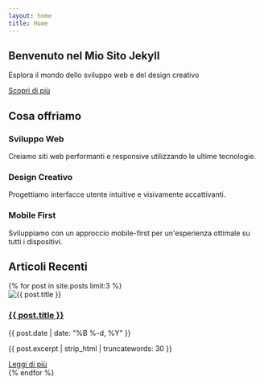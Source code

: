 ```yaml
---
layout: home
title: Home
---
```


<!-- Hero Section -->
<section class="hero">
  <div class="container">
    <h1>Benvenuto nel Mio Sito Jekyll</h1>
    <p>Esplora il mondo dello sviluppo web e del design creativo</p>
    <a href="#" class="cta-button">Scopri di più</a>
  </div>
</section>

<!-- Features Section -->
<section class="features">
  <div class="container">
    <h2>Cosa offriamo</h2>
    <div class="feature-grid">
      <div class="feature-item">
        <i class="fas fa-code"></i>
        <h3>Sviluppo Web</h3>
        <p>Creiamo siti web performanti e responsive utilizzando le ultime tecnologie.</p>
      </div>
      <div class="feature-item">
        <i class="fas fa-paint-brush"></i>
        <h3>Design Creativo</h3>
        <p>Progettiamo interfacce utente intuitive e visivamente accattivanti.</p>
      </div>
      <div class="feature-item">
        <i class="fas fa-mobile-alt"></i>
        <h3>Mobile First</h3>
        <p>Sviluppiamo con un approccio mobile-first per un'esperienza ottimale su tutti i dispositivi.</p>
      </div>
    </div>
  </div>
</section>

<!-- Recent Posts Section -->
<section class="recent-posts">
  <div class="container">
    <h2>Articoli Recenti</h2>
    <div class="post-grid">
      {% for post in site.posts limit:3 %}
        <div class="post-card">
          <img src="{{ post.image | default: '/assets/images/post-default.jpg' | relative_url }}" alt="{{ post.title }}">
          <div class="post-content">
            <h3><a href="{{ post.url | relative_url }}">{{ post.title }}</a></h3>
            <p class="post-meta">{{ post.date | date: "%B %-d, %Y" }}</p>
            <p>{{ post.excerpt | strip_html | truncatewords: 30 }}</p>
            <a href="{{ post.url | relative_url }}" class="read-more">Leggi di più</a>
          </div>
        </div>
      {% endfor %}
    </div>
  </div>
</section>

